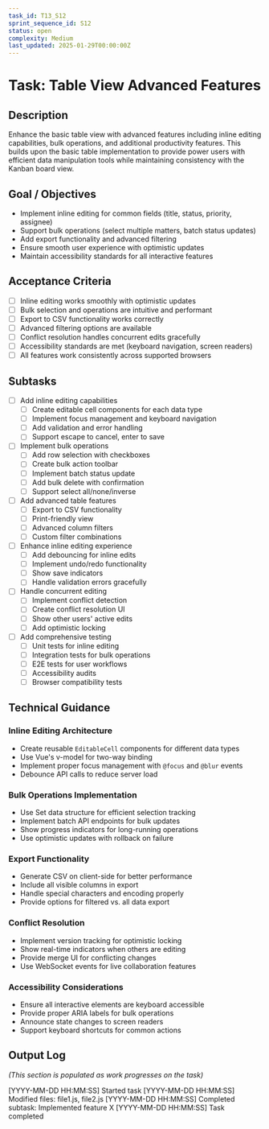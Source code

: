 ```yaml
---
task_id: T13_S12
sprint_sequence_id: S12
status: open
complexity: Medium
last_updated: 2025-01-29T00:00:00Z
---
```


# Task: Table View Advanced Features

## Description
Enhance the basic table view with advanced features including inline editing capabilities, bulk operations, and additional productivity features. This builds upon the basic table implementation to provide power users with efficient data manipulation tools while maintaining consistency with the Kanban board view.

## Goal / Objectives
- Implement inline editing for common fields (title, status, priority, assignee)
- Support bulk operations (select multiple matters, batch status updates)
- Add export functionality and advanced filtering
- Ensure smooth user experience with optimistic updates
- Maintain accessibility standards for all interactive features

## Acceptance Criteria
- [ ] Inline editing works smoothly with optimistic updates
- [ ] Bulk selection and operations are intuitive and performant
- [ ] Export to CSV functionality works correctly
- [ ] Advanced filtering options are available
- [ ] Conflict resolution handles concurrent edits gracefully
- [ ] Accessibility standards are met (keyboard navigation, screen readers)
- [ ] All features work consistently across supported browsers

## Subtasks
- [ ] Add inline editing capabilities
  - [ ] Create editable cell components for each data type
  - [ ] Implement focus management and keyboard navigation
  - [ ] Add validation and error handling
  - [ ] Support escape to cancel, enter to save

- [ ] Implement bulk operations
  - [ ] Add row selection with checkboxes
  - [ ] Create bulk action toolbar
  - [ ] Implement batch status update
  - [ ] Add bulk delete with confirmation
  - [ ] Support select all/none/inverse

- [ ] Add advanced table features
  - [ ] Export to CSV functionality
  - [ ] Print-friendly view
  - [ ] Advanced column filters
  - [ ] Custom filter combinations

- [ ] Enhance inline editing experience
  - [ ] Add debouncing for inline edits
  - [ ] Implement undo/redo functionality
  - [ ] Show save indicators
  - [ ] Handle validation errors gracefully

- [ ] Handle concurrent editing
  - [ ] Implement conflict detection
  - [ ] Create conflict resolution UI
  - [ ] Show other users' active edits
  - [ ] Add optimistic locking

- [ ] Add comprehensive testing
  - [ ] Unit tests for inline editing
  - [ ] Integration tests for bulk operations
  - [ ] E2E tests for user workflows
  - [ ] Accessibility audits
  - [ ] Browser compatibility tests

## Technical Guidance

### Inline Editing Architecture
- Create reusable `EditableCell` components for different data types
- Use Vue's v-model for two-way binding
- Implement proper focus management with `@focus` and `@blur` events
- Debounce API calls to reduce server load

### Bulk Operations Implementation
- Use Set data structure for efficient selection tracking
- Implement batch API endpoints for bulk updates
- Show progress indicators for long-running operations
- Use optimistic updates with rollback on failure

### Export Functionality
- Generate CSV on client-side for better performance
- Include all visible columns in export
- Handle special characters and encoding properly
- Provide options for filtered vs. all data export

### Conflict Resolution
- Implement version tracking for optimistic locking
- Show real-time indicators when others are editing
- Provide merge UI for conflicting changes
- Use WebSocket events for live collaboration features

### Accessibility Considerations
- Ensure all interactive elements are keyboard accessible
- Provide proper ARIA labels for bulk operations
- Announce state changes to screen readers
- Support keyboard shortcuts for common actions

## Output Log
*(This section is populated as work progresses on the task)*

[YYYY-MM-DD HH:MM:SS] Started task
[YYYY-MM-DD HH:MM:SS] Modified files: file1.js, file2.js
[YYYY-MM-DD HH:MM:SS] Completed subtask: Implemented feature X
[YYYY-MM-DD HH:MM:SS] Task completed